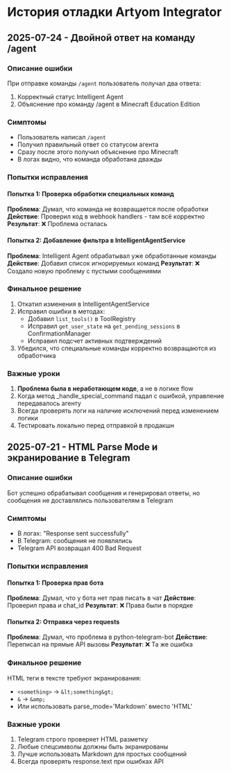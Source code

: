 # История отладки Artyom Integrator

## 2025-07-24 - Двойной ответ на команду /agent

### Описание ошибки
При отправке команды `/agent` пользователь получал два ответа:
1. Корректный статус Intelligent Agent
2. Объяснение про команду /agent в Minecraft Education Edition

### Симптомы
- Пользователь написал `/agent` 
- Получил правильный ответ со статусом агента
- Сразу после этого получил объяснение про Minecraft
- В логах видно, что команда обработана дважды

### Попытки исправления
#### Попытка 1: Проверка обработки специальных команд
**Проблема**: Думал, что команда не возвращается после обработки
**Действие**: Проверил код в webhook handlers - там всё корректно
**Результат**: ❌ Проблема осталась

#### Попытка 2: Добавление фильтра в IntelligentAgentService
**Проблема**: Intelligent Agent обрабатывал уже обработанные команды
**Действие**: Добавил список игнорируемых команд
**Результат**: ❌ Создало новую проблему с пустыми сообщениями

### Финальное решение
1. Откатил изменения в IntelligentAgentService
2. Исправил ошибки в методах:
   - Добавил `list_tools()` в ToolRegistry
   - Исправил `get_user_state` на `get_pending_sessions` в ConfirmationManager
   - Исправил подсчет активных подтверждений
3. Убедился, что специальные команды корректно возвращаются из обработчика

### Важные уроки
1. **Проблема была в неработающем коде**, а не в логике flow
2. Когда метод _handle_special_command падал с ошибкой, управление передавалось агенту
3. Всегда проверять логи на наличие исключений перед изменением логики
4. Тестировать локально перед отправкой в продакшн

## 2025-07-21 - HTML Parse Mode и экранирование в Telegram

### Описание ошибки
Бот успешно обрабатывал сообщения и генерировал ответы, но сообщения не доставлялись пользователям в Telegram

### Симптомы
- В логах: "Response sent successfully"
- В Telegram: сообщения не появлялись
- Telegram API возвращал 400 Bad Request

### Попытки исправления
#### Попытка 1: Проверка прав бота
**Проблема**: Думал, что у бота нет прав писать в чат
**Действие**: Проверил права и chat_id
**Результат**: ❌ Права были в порядке

#### Попытка 2: Отправка через requests
**Проблема**: Думал, что проблема в python-telegram-bot
**Действие**: Переписал на прямые API вызовы
**Результат**: ❌ Та же ошибка

### Финальное решение
HTML теги в тексте требуют экранирования:
- `<something>` → `&lt;something&gt;`
- `&` → `&amp;`
- Или использовать parse_mode='Markdown' вместо 'HTML'

### Важные уроки
1. Telegram строго проверяет HTML разметку
2. Любые спецсимволы должны быть экранированы
3. Лучше использовать Markdown для простых сообщений
4. Всегда проверять response.text при ошибках API